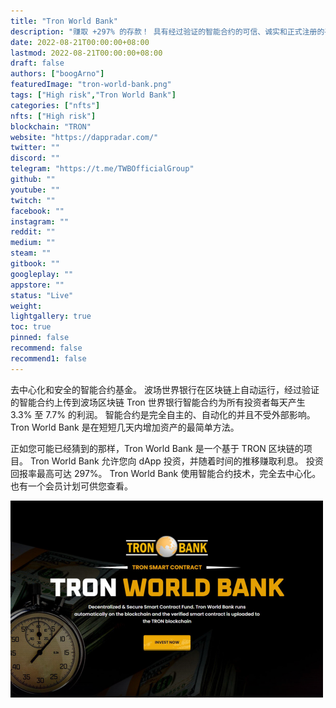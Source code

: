```yaml
---
title: "Tron World Bank"
description: "赚取 +297% 的存款！ 具有经过验证的智能合约的可信、诚实和正式注册的平台。 附属公司：5-3-2-1%"
date: 2022-08-21T00:00:00+08:00
lastmod: 2022-08-21T00:00:00+08:00
draft: false
authors: ["boogArno"]
featuredImage: "tron-world-bank.png"
tags: ["High risk","Tron World Bank"]
categories: ["nfts"]
nfts: ["High risk"]
blockchain: "TRON"
website: "https://dappradar.com/"
twitter: ""
discord: ""
telegram: "https://t.me/TWBOfficialGroup"
github: ""
youtube: ""
twitch: ""
facebook: ""
instagram: ""
reddit: ""
medium: ""
steam: ""
gitbook: ""
googleplay: ""
appstore: ""
status: "Live"
weight: 
lightgallery: true
toc: true
pinned: false
recommend: false
recommend1: false
---
```

去中心化和安全的智能合约基金。 波场世界银行在区块链上自动运行，经过验证的智能合约上传到波场区块链
Tron 世界银行智能合约为所有投资者每天产生 3.3% 至 7.7% 的利润。 智能合约是完全自主的、自动化的并且不受外部影响。 Tron World Bank 是在短短几天内增加资产的最简单方法。

正如您可能已经猜到的那样，Tron World Bank 是一个基于 TRON 区块链的项目。 Tron World Bank 允许您向 dApp 投资，并随着时间的推移赚取利息。 投资回报率最高可达 297%。 Tron World Bank 使用智能合约技术，完全去中心化。 也有一个会员计划可供您查看。

![tronworldbank-dapp-high-risk-tron-image1-500x315_f97dc00ddeb899a64ac7bd48281c0248](tronworldbank-dapp-high-risk-tron-image1-500x315_f97dc00ddeb899a64ac7bd48281c0248.png)